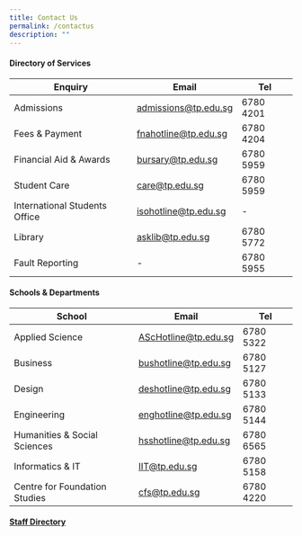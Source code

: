 ```yaml
---
title: Contact Us
permalink: /contactus
description: ""
---
```

#### **Directory of Services**


|   **Enquiry**    |**Email**  | **Tel** |
| -------- | -------- | -------- |
| Admissions    | admissions@tp.edu.sg | 6780 4201 |
Fees & Payment | fnahotline@tp.edu.sg | 6780 4204|
Financial Aid & Awards | bursary@tp.edu.sg | 6780 5959
Student Care | care@tp.edu.sg | 6780 5959
| International Students Office | isohotline@tp.edu.sg | -    |
| Library | asklib@tp.edu.sg | 6780 5772 |
| Fault Reporting |- | 6780 5955 |

#### **Schools & Departments**


| **School** | **Email** | **Tel**|
| -------- | -------- | -------- |
| Applied Science | AScHotline@tp.edu.sg | 6780 5322|
| Business | bushotline@tp.edu.sg | 6780 5127|
| Design | deshotline@tp.edu.sg | 6780 5133 |
| Engineering | enghotline@tp.edu.sg |6780 5144 |
| Humanities & Social Sciences | hsshotline@tp.edu.sg | 6780 6565 |
| Informatics & IT | IIT@tp.edu.sg |6780 5158 |
| Centre for Foundation Studies | cfs@tp.edu.sg |6780 4220 |




#### [Staff Directory](https://www.sgdi.gov.sg/ministries/moe/statutory-boards/tp)